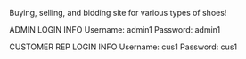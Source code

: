 Buying, selling, and bidding site for various types of shoes!

ADMIN LOGIN INFO
Username: admin1
Password: admin1

CUSTOMER REP LOGIN INFO
Username: cus1
Password: cus1
